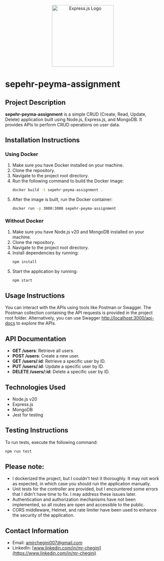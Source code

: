 <div align="center">
  <img src="https://upload.wikimedia.org/wikipedia/commons/6/64/Expressjs.png" alt="Express.js Logo" width="200">
</div>

# sepehr-peyma-assignment

## Project Description

**sepehr-peyma-assignment** is a simple CRUD (Create, Read, Update, Delete) application built using Node.js, Express.js, and MongoDB. It provides APIs to perform CRUD operations on user data.

## Installation Instructions

### Using Docker

1. Make sure you have Docker installed on your machine.
2. Clone the repository.
3. Navigate to the project root directory.
4. Run the following command to build the Docker image:
   ```bash
   docker build -t sepehr-peyma-assignment .
   ```
5. After the image is built, run the Docker container:
   ```bash
   docker run -p 3000:3000 sepehr-peyma-assignment
   ```

### Without Docker

1. Make sure you have Node.js v20 and MongoDB installed on your machine.
2. Clone the repository.
3. Navigate to the project root directory.
4. Install dependencies by running:
   ```bash
   npm install
   ```
5. Start the application by running:
   ```bash
   npm start
   ```

## Usage Instructions

You can interact with the APIs using tools like Postman or Swagger. The Postman collection containing the API requests is provided in the project root folder. Alternatively, you can use Swagger [http://localhost:3000/api-docs](http://localhost:3000/api-docs) to explore the APIs.

## API Documentation

- **GET /users**: Retrieve all users.
- **POST /users**: Create a new user.
- **GET /users/:id**: Retrieve a specific user by ID.
- **PUT /users/:id**: Update a specific user by ID.
- **DELETE /users/:id**: Delete a specific user by ID.

## Technologies Used

- Node.js v20
- Express.js
- MongoDB
- Jest for testing

## Testing Instructions

To run tests, execute the following command:

```bash
npm run test
```

## Please note:

- I dockerized the project, but I couldn't test it thoroughly. It may not work as expected, in which case you should run the application manually.
- Unit tests for the controller are provided, but I encountered some errors that I didn't have time to fix. I may address these issues later.
- Authentication and authorization mechanisms have not been implemented, so all routes are open and accessible to the public.
- CORS middleware, Helmet, and rate limiter have been used to enhance the security of the application.

## Contact Information

- Email: amirchegini007@gmail.com
- LinkedIn: [www.linkedin.com/in/mr-chegini](https://www.linkedin.com/in/mr-chegini)
